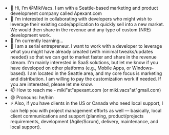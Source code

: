 - 👋 Hi, I’m @MikiVacs. I am with a Seattle-based marketing and product development company called Apexant.com
- 👀 I’m interested in collaborating with developers who might wish to leverage their existing code/application to quickly sell into a new market. We would then share in the revenue and any type of custom (NRE) development work.
- 🌱 I’m currently learning...
- 💞️ I am a serial entrepreneur. I want to work with a developer to leverage what you might have already created (with minimal tweaks/updates needed) so that we can get to market faster and share in the revenue stream. I'm mainly interested in SaaS solutions, but let me know if you have developed on other platforms (e.g., Mobile Apps, or Windows-based). I am located in the Seattle area, and my core focus is marketing and distribution. I am willing to pay the customization work if needed. If you are interested, please let me know.
- 📫 How to reach me - miki"at"apexant.com (or miki.vacs"at"gmail.com)
- 😄 Pronouns: he/him
- ⚡ Also, if you have clients in the US or Canada who need local support, I can help you with project management efforts as well — basically, local client communications and support (planning, product/projects requirements, development (Agile/Scrum), delivery, maintenance, and local support).


<!---
MikiVacs/MikiVacs is a ✨ special ✨ repository because its `README.md` (this file) appears on your GitHub profile.
You can click the Preview link to take a look at your changes.
--->
